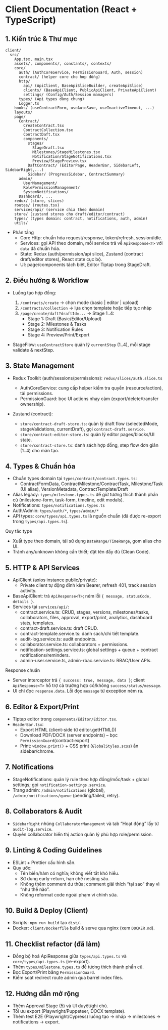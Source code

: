 # Client Documentation (React + TypeScript)

## 1. Kiến trúc & Thư mục
```
client/
  src/
    App.tsx, main.tsx
    assets/, components/, constants/, contexts/
    core/
      auth/ (AuthCoreService, PermissionGuard, Auth, session)
      contract/ (helper core cho hợp đồng)
      http/
        api/ (ApiClient, BaseApiSliceBuilder, createApiSlice)
        clients/ (BaseApiClient, PublicApiClient, PrivateApiClient)
        settings/ (Config/Auth/Session managers)
      types/ (Api types dùng chung)
      Logger.ts
    hooks/ (useContractForm, useAutoSave, useInactiveTimeout, ...)
    layouts/
    page/
      Contract/
        CreateContract.tsx
        ContractCollection.tsx
        ContractDaft.tsx
        components/
          stages/
            StageDraft.tsx
            Milestones/StageMilestones.tsx
            Notification/StageNotifications.tsx
            Preview/StagePreview.tsx
          DaftContract/ (EditorPage, HeaderBar, SidebarLeft, SidebarRight,...)
          Sidebar/ (ProgressSidebar, ContractSummary)
      admin/
        UserManagement/
        RolePermissionManagement/
        SystemNotifications/
      Dashboard/, ...
    redux/ (store, slices)
    routes/ (routes.tsx)
    services/api/ (service chia theo domain)
    store/ (zustand stores cho draft/editor/contract)
    types/ (types domain: contract, notifications, auth, admin)
    utils/
```

- Phân tầng
  - Core Http: chuẩn hóa request/response, token/refresh, session/idle.
  - Services: gọi API theo domain, mỗi service trả về `ApiResponse<T>` với `data` đã chuẩn hóa.
  - State: Redux (auth/permission/api slice), Zustand (contract draft/editor stores), React state cục bộ.
  - UI: page/components tách biệt, Editor Tiptap trong StageDraft.

## 2. Điều hướng & Workflow
- Luồng tạo hợp đồng:
  1) `/contracts/create` → chọn mode (basic | editor | upload)
  2) `/contracts/collection` → lựa chọn template hoặc tiếp tục nháp
  3) `/page/create/daft?draftId=...` → Stage 1..4:
     - Stage 1: Draft (Basic/Editor/Upload)
     - Stage 2: Milestones & Tasks
     - Stage 3: Notification Rules
     - Stage 4: Preview/Print/Export

- StageFlow: `useContractStore` quản lý `currentStep` (1..4), mỗi stage validate & nextStep.

## 3. State Management
- Redux Toolkit (auth/sessions/permissions): `redux/slices/auth.slice.ts`
  - AuthCoreService: cung cấp helper kiểm tra quyền (resource/action), tải permissions.
  - PermissionGuard: bọc UI actions nhạy cảm (export/delete/transfer ownership).

- Zustand (contract):
  - `store/contract-draft-store.ts`: quản lý draft flow (selectedMode, stageValidations, currentDraft), gọi `contract-draft.service`.
  - `store/contract-editor-store.ts`: quản lý editor pages/blocks/UI state.
  - `store/contract-store.ts`: danh sách hợp đồng, step flow đơn giản (1..4) cho màn tạo.

## 4. Types & Chuẩn hóa
- Chuẩn types domain tại `types/contract/contract.types.ts`:
  - ContractFormData, ContractMilestone/ContractTask, Milestone/Task (UI alias), VersionMetadata, ContractTemplate/Draft
- Alias legacy: `types/milestone.types.ts` để giữ tương thích thành phần cũ (milestone-form, task-form, timeline, edit modals).
- Notifications: `types/notifications.types.ts`
- Auth/Admin: `types/auth/*`, `types/admin/*`
- API types: `core/types/api.types.ts` là nguồn chuẩn (đã được re-export trong `types/api.types.ts`).

Quy tắc type
- Xuất type theo domain, tái sử dụng `DateRange/TimeRange`, gom alias cho UI.
- Tránh any/unknown không cần thiết; đặt tên đầy đủ (Clean Code).

## 5. HTTP & API Services
- ApiClient (axios instance public/private):
  - Private client tự động đính kèm Bearer, refresh 401, track session activity.
- BaseApiClient: trả `ApiResponse<T>`; ném lỗi `{ message, statusCode, details }`.
- Services tại `services/api/`:
  - contract.service.ts: CRUD, stages, versions, milestones/tasks, collaborators, files, approval, export/print, analytics, dashboard stats, templates.
  - contract-draft.service.ts: draft CRUD.
  - contract-template.service.ts: danh sách/chi tiết template.
  - audit-log.service.ts: audit endpoints.
  - collaborator.service.ts: collaborators + permissions.
  - notification-settings.service.ts: global settings + queue + contract notifications/reminders.
  - admin-user.service.ts, admin-rbac.service.ts: RBAC/User APIs.

Response chuẩn
- Server interceptor trả `{ success: true, message, data }`; client `ApiResponse<T>` hỗ trợ cả trường hợp có/không `success/status/message`.
- UI chỉ đọc `response.data`. Lỗi đọc `message` từ exception ném ra.

## 6. Editor & Export/Print
- Tiptap editor trong `components/Editor/Editor.tsx`.
- `HeaderBar.tsx`:
  - Export HTML (client-side từ editor.getHTML())
  - Download PDF/DOCX (server endpoints) – bọc `PermissionGuard`(contract:export)
  - Print: `window.print()` + CSS print (`GlobalStyles.scss`) ẩn sidebar/chrome.

## 7. Notifications
- StageNotifications: quản lý rule theo hợp đồng/mốc/task + global settings; gọi `notification-settings.service`.
- Trang admin: `/admin/notifications` (global), `/admin/notifications/queue` (pending/failed, retry).

## 8. Collaborators & Audit
- `SidebarRight` nhúng `CollaboratorManagement` và tab “Hoạt động” lấy từ `audit-log.service`.
- Quyền collaborator hiển thị action quản lý phù hợp role/permission.

## 9. Linting & Coding Guidelines
- ESLint + Prettier cấu hình sẵn.
- Quy ước:
  - Tên biến/hàm có nghĩa; không viết tắt khó hiểu.
  - Sử dụng early-return, hạn chế nesting sâu.
  - Không thêm comment dư thừa; comment giải thích “tại sao” thay vì “như thế nào”.
  - Không reformat code ngoài phạm vi chỉnh sửa.

## 10. Build & Deploy (Client)
- Scripts: `npm run build` tạo `dist/`.
- Docker: `client/Dockerfile` build & serve qua nginx (xem `DOCKER.md`).

## 11. Checklist refactor (đã làm)
- Đồng bộ hoá ApiResponse giữa `types/api.types.ts` và `core/types/api.types.ts` (re-export).
- Thêm `types/milestone.types.ts` để tương thích thành phần cũ.
- Bọc Export/Print bằng `PermissionGuard`.
- Kiểm soát redirect route admin qua barrel index files.

## 12. Hướng dẫn mở rộng
- Thêm Approval Stage (5) và UI duyệt/ghi chú.
- Tối ưu export (Playwright/Puppeteer, DOCX template).
- Thêm test E2E (Playwright/Cypress) luồng tạo → nháp → milestones → notifications → export.